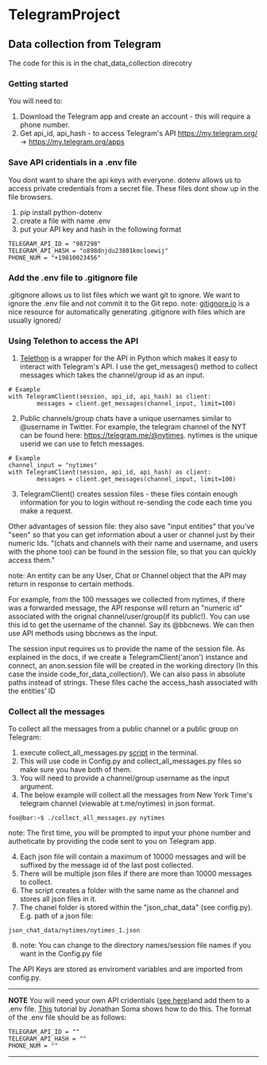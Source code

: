 # TelegramProject

## Data collection from Telegram 
The code for this is in the chat_data_collection direcotry 

### Getting started
You will need to:
1. Download the Telegram app and create an account - this will require a phone number.
2. Get api_id, api_hash - to access Telegram's API
https://my.telegram.org/ -> https://my.telegram.org/apps


### Save API cridentials in a .env file 
You dont want to share the api keys with everyone. dotenv allows us to access private credentials from a secret file. These files dont show up in the file browsers. 

1. pip install python-dotenv
2. create a file with name .env 
3. put your API key and hash in the following format

```
TELEGRAM_API_ID = "987298"
TELEGRAM_API_HASH = "o898dnjdu23801kmcloewij"
PHONE_NUM = "+19810023456"

```
###  Add the .env file to .gitignore file 
.gitignore allows us to list files which we want git to ignore. We want to ignore the .env file and not commit it to the Git repo. 
note: [gitignore.io](https://www.toptal.com/developers/gitignore/) is a nice resource for automatically generating .gitignore with files which are usually ignored/

### Using Telethon to access the API
1. [Telethon](https://docs.telethon.dev/en/stable/) is a wrapper for the API in Python which makes it easy to interact with Telegram's API. I use the get_messages() method to collect messages which takes the channel/group id as an input. 

```
# Example 
with TelegramClient(session, api_id, api_hash) as client:
        messages = client.get_messages(channel_input, limit=100)

```

2. Public channels/group chats have a unique usernames similar to @username in Twitter. For example, the telegram channel of the NYT can be found here: https://telegram.me/@nytimes. nytimes is the unique userid we can use to fetch messages.

```
# Example 
channel_input = "nytimes"
with TelegramClient(session, api_id, api_hash) as client:
        messages = client.get_messages(channel_input, limit=100)

```
3. TelegramClient() creates session files - these files contain enough information for you to login without re-sending the code each time you make a request. 

Other advantages of session file: they also save "input entities" that you’ve "seen" so that you can get information about a user or channel just by their numeric Ids. "(chats and channels with their name and username, and users with the phone too) can be found in the session file, so that you can quickly access them."

note: An entity can be any User, Chat or Channel object that the API may return in response to certain methods.

For example, from the 100 messages we collected from nytimes, if there was a forwarded message, the API response will return an "numeric id" associated with the orignal channel/user/group(if its public!). You can use this id to get the username of the channel. Say its @bbcnews. We can then use API methods using bbcnews as the input. 

The session input requires us to provide the name of the session file. As explained in the docs, if we create a TelegramClient('anon') instance and connect, an anon.session file will be created in the working directory (In this case the inside code_for_data_collection/). We can also pass in absolute paths instead of strings. These files cache the access_hash associated with the entities’ ID


### Collect all the messages 
To collect all the messages from a public channel or a public group on Telegram:

1. execute collect_all_messages.py [script](https://github.com/IshitaGopal/TelegramProject_23/blob/code_for_data_collection/code/collect_all_messages.py) in the terminal. 
2. This will use code in Config.py and collect_all_messages.py files so make sure you have both of them.
2. You will need to provide a channel/group username as the input argument. 
3. The below example will collect all the messages from New York Time's telegram channel (viewable at t.me/nytimes) in json format. 

```console
foo@bar:~$ ./collect_all_messages.py nytimes
```

note: The first time, you will be prompted to input your phone number and autheticate by providing the code sent to you on Telegram app. 


4. Each json file will contain a maximum of 10000 messages and will be suffixed by the message id of the last post collected. 
5. There will be multiple json files if there are more than 10000 messages to collect.
6. The script creates a folder with the same name as the channel and stores all  json files in it. 
7. The chanel folder is stored within the "json_chat_data" (see config.py). E.g. path of a json file:

```
json_chat_data/nytimes/nytimes_1.json
```

8. note: You can change to the directory names/session file names if you want in the Config.py file 


The API Keys are stored as enviroment variables and are imported from config.py.

---
**NOTE**
 You will need your own API cridentials ([see here](https://docs.telethon.dev/en/stable/basic/signing-in.html))and add them to a .env file.  [This](https://www.youtube.com/watch?v=YdgIWTYQ69A) tutorial by Jonathan Soma shows how to do this. The format of the .env file should be as follows:

```
TELEGRAM_API_ID = ""
TELEGRAM_API_HASH = ""
PHONE_NUM = ""

```
---



 

